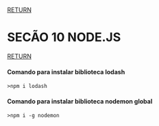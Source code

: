 [RETURN](https://github.com/darlanMedeiros/CursoWebModernoJavaScript2021)

# SECÃO 10 NODE.JS

[RETURN](https://github.com/darlanMedeiros/CursoWebModernoJavaScript2021)

#### Comando para instalar biblioteca lodash
```basch
>npm i lodash
```
#### Comando para instalar biblioteca nodemon global
```basch
>npm i -g nodemon
```